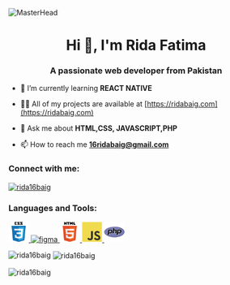 ![MasterHead](https://miro.medium.com/v2/resize:fit:4000/1*2pFIk1jnHExA1ZwsSDWaWg.jpeg)
<h1 align="center">Hi 👋, I'm Rida Fatima</h1>
<h3 align="center">A passionate web developer from Pakistan</h3>

- 🌱 I’m currently learning **REACT NATIVE**

- 👨‍💻 All of my projects are available at [https://ridabaig.com](https://ridabaig.com)

- 💬 Ask me about **HTML,CSS, JAVASCRIPT,PHP**

- 📫 How to reach me **16ridabaig@gmail.com**


<h3 align="left">Connect with me:</h3>
<p align="left">
<a href="https://instagram.com/rida16baig" target="blank"><img align="center" src="https://raw.githubusercontent.com/rahuldkjain/github-profile-readme-generator/master/src/images/icons/Social/instagram.svg" alt="rida16baig" height="30" width="40" /></a>
</p>

<h3 align="left">Languages and Tools:</h3>
<p align="left"> <a href="https://www.w3schools.com/css/" target="_blank" rel="noreferrer"> <img src="https://raw.githubusercontent.com/devicons/devicon/master/icons/css3/css3-original-wordmark.svg" alt="css3" width="40" height="40"/> </a> <a href="https://www.figma.com/" target="_blank" rel="noreferrer"> <img src="https://www.vectorlogo.zone/logos/figma/figma-icon.svg" alt="figma" width="40" height="40"/> </a> <a href="https://www.w3.org/html/" target="_blank" rel="noreferrer"> <img src="https://raw.githubusercontent.com/devicons/devicon/master/icons/html5/html5-original-wordmark.svg" alt="html5" width="40" height="40"/> </a> <a href="https://developer.mozilla.org/en-US/docs/Web/JavaScript" target="_blank" rel="noreferrer"> <img src="https://raw.githubusercontent.com/devicons/devicon/master/icons/javascript/javascript-original.svg" alt="javascript" width="40" height="40"/> </a> <a href="https://www.php.net" target="_blank" rel="noreferrer"> <img src="https://raw.githubusercontent.com/devicons/devicon/master/icons/php/php-original.svg" alt="php" width="40" height="40"/> </a> </p>

<p><img align="left" src="https://github-readme-stats.vercel.app/api/top-langs?username=rida16baig&show_icons=true&locale=en&layout=compact" alt="rida16baig" /></p>

<p>&nbsp;<img align="center" src="https://github-readme-stats.vercel.app/api?username=rida16baig&show_icons=true&locale=en" alt="rida16baig" /></p>

<p><img align="center" src="https://github-readme-streak-stats.herokuapp.com/?user=rida16baig&" alt="rida16baig" /></p>
